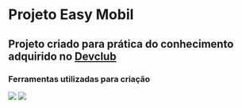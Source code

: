 <h1> Projeto Easy Mobil </h1>
<h2> Projeto criado para prática do conhecimento adquirido no <a href=https://rodolfomori.com.br/devclub/>Devclub</a> </h2>
<h3> Ferramentas utilizadas para criação</h3>

<img src= "https://img.shields.io/badge/CSS-239120?&style=for-the-badge&logo=css3&logoColor=white&color=purple">
<img src= "https://img.shields.io/badge/HTML-239120?style=for-the-badge&logo=html5&logoColor=white&color=purple">

<img src= "">
